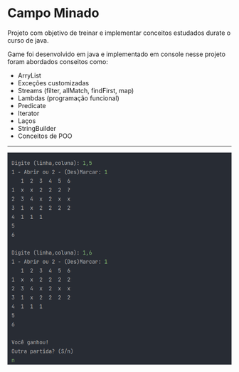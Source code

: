 # Campo Minado
Projeto com objetivo de treinar e implementar conceitos estudados durate o curso de java.

Game foi desenvolvido em java e implementado em console nesse projeto foram abordados conseitos como:
- ArryList
- Exceções customizadas
- Streams (filter, allMatch, findFirst, map)
- Lambdas (programação funcional)
- Predicate
- Iterator
- Laços
- StringBuilder 
- Conceitos de POO
---
![imagem campo minado](target/img/campo_minado_console.png)